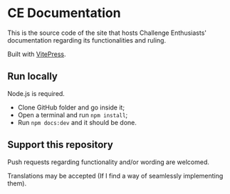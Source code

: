 # CE Documentation

This is the source code of the site that hosts Challenge Enthusiasts' documentation regarding its functionalities and ruling.

Built with [VitePress](https://vitepress.dev/).

## Run locally

Node.js is required.
- Clone GitHub folder and go inside it;
- Open a terminal and run ```npm install```;
- Run ```npm docs:dev``` and it should be done.


## Support this repository

Push requests regarding functionality and/or wording are welcomed.

Translations may be accepted (If I find a way of seamlessly implementing them).